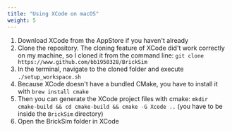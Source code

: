 ```yaml
---
title: "Using XCode on macOS"
weight: 5
---
```


1. Download XCode from the AppStore if you haven't already
2. Clone the repository. The cloning feature of XCode did't work correctly on my machine, so I cloned it from the command line:
   `git clone https://www.github.com/bb1950328/BrickSim`
3. In the terminal, navigate to the cloned folder and execute `./setup_workspace.sh`
4. Because XCode doesn't have a bundled CMake, you have to install it with `brew install cmake`
5. Then you can generate the XCode project files with cmake: `mkdir cmake-build && cd cmake-build && cmake -G Xcode ..` (you have to be inside the `BrickSim` directory)
6. Open the BrickSim folder in XCode